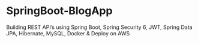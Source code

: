 # SpringBoot-BlogApp
Building REST API’s using Spring Boot, Spring Security 6, JWT, Spring Data JPA, Hibernate, MySQL, Docker &amp; Deploy on AWS
